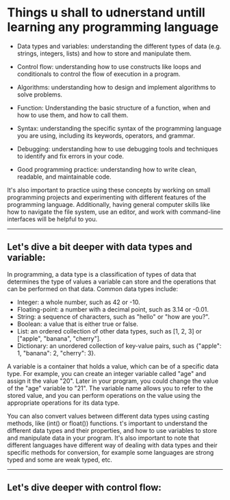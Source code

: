 # Things u shall to udnerstand untill learning any programming language

* Data types and variables: understanding the different types of data (e.g. strings, integers, lists) and how to store and manipulate them.

* Control flow: understanding how to use constructs like loops and conditionals to control the flow of execution in a program.

* Algorithms: understanding how to design and implement algorithms to solve problems.

* Function: Understanding the basic structure of a function, when and how to use them, and how to call them.

* Syntax: understanding the specific syntax of the programming language you are using, including its keywords, operators, and grammar.

* Debugging: understanding how to use debugging tools and techniques to identify and fix errors in your code.

* Good programming practice: understanding how to write clean, readable, and maintainable code.

It's also important to practice using these concepts by working on small programming projects and experimenting with different features of the 
programming language.
Additionally, having general computer skills like how to navigate the file system, use an editor, and work with command-line interfaces will be helpful to you.


___
## Let's dive a bit deeper with data types and variable: 
In programming, a data type is a classification of types of data that determines the type of values a variable can store and the operations that can be performed on that data. Common data types include:
* Integer: a whole number, such as 42 or -10.
* Floating-point: a number with a decimal point, such as 3.14 or -0.01.
* String: a sequence of characters, such as "hello" or "how are you?".
* Boolean: a value that is either true or false.
* List: an ordered collection of other data types, such as [1, 2, 3] or ["apple", "banana", "cherry"].
* Dictionary: an unordered collection of key-value pairs, such as {"apple": 1, "banana": 2, "cherry": 3}.

A variable is a container that holds a value, which can be of a specific data type. For example, you can create an integer variable 
called "age" and assign it the value "20". Later in your program, you could change the value of the "age" variable to "21". The variable 
name allows you to refer to the stored value, and you can perform operations on the value using the appropriate operations for its data type.

You can also convert values between different data types using casting methods, like (int() or float()) functions.
t's important to understand the different data types and their properties, and how to use variables to store and manipulate data in your program.
It's also important to note that different languages have different way of dealing with data types and their specific methods for conversion, 
for example some languages are strong typed and some are weak typed, etc.


___
## Let's dive deeper with control flow:
